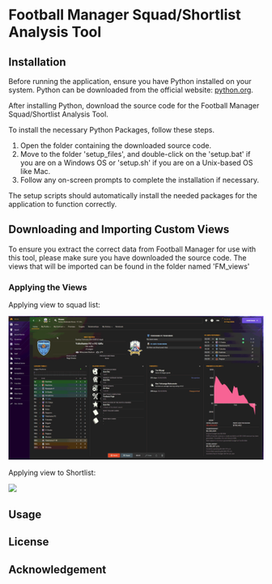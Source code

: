 # Football Manager Squad/Shortlist Analysis Tool

## Installation

Before running the application, ensure you have Python installed on your system. 
Python can be downloaded from the official website: [python.org](https://www.python.org/downloads/).

After installing Python, download the source code for the Football Manager Squad/Shortlist Analysis Tool.

To install the necessary Python Packages, follow these steps.

1. Open the folder containing the downloaded source code.
2. Move to the folder 'setup_files', and double-click on the 'setup.bat' if you are on a Windows OS or 'setup.sh' if you are on a Unix-based OS like Mac.
3. Follow any on-screen prompts to complete the installation if necessary.

The setup scripts should automatically install the needed packages for the application to function correctly.

## Downloading and Importing Custom Views

To ensure you extract the correct data from Football Manager for use with this tool, please make sure you have downloaded the source code. 
The views that will be imported can be found in the folder named 'FM_views'

### Applying the Views 

Applying view to squad list:

![](https://github.com/lacarabela/Football-Manager/blob/main/FM_views/view_import_squad.gif)

Applying view to Shortlist:

![](https://github.com/lacarabela/Football-Manager/blob/main/FM_views/view_import_shortlist.gif)

## Usage

## License

## Acknowledgement

